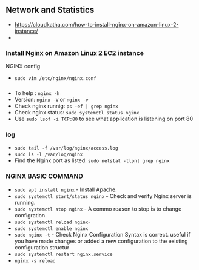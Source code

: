 ## Network and Statistics
- https://cloudkatha.com/how-to-install-nginx-on-amazon-linux-2-instance/
- 
### Install Nginx on Amazon Linux 2 EC2 instance

NGINX config
- `sudo vim /etc/nginx/nginx.conf`
### 
- To help : `nginx -h`
- Version: `nginx -V` or `nginx -v`
- Check nginx runnig: `ps -ef | grep nginx`
- Check nginx status: `sudo systemctl status nginx`
- Use `sudo lsof -i TCP:80` to see what application is listening on port 80



### log
- `sudo tail -f /var/log/nginx/access.log`
- `sudo ls -l /var/log/nginx`
- Find the Nginx port as listed: `sudo netstat -tlpn| grep nginx`

### NGINX BASIC COMMAND
- `sudo apt install nginx` - Install Apache.
- `sudo systemctl start/status nginx` - Check and verify Nginx server is running.
- `sudo systemctl stop nginx` - A commo reason to stop is to change configration.
- `sudo systemctl reload nginx`- 
- `sudo systemctl enable nginx`
- `sudo nginx -t` - Check Nginx Configuration Syntax is correct. useful if you have made changes or added a new configuration to the existing configuration structur
- `sudo systemctl restart nginx.service`
- `nginx -s reload`